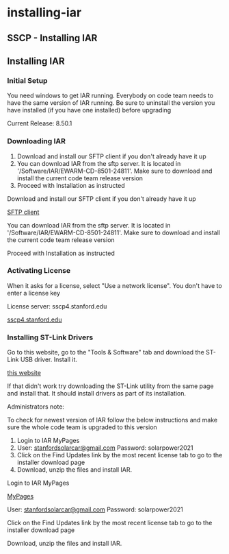 # installing-iar

## SSCP - Installing IAR

## Installing IAR

### Initial Setup

You need windows to get IAR running. Everybody on code team needs to have the same version of IAR running. Be sure to uninstall the version you have installed (if you have one installed) before upgrading

Current Release: 8.50.1

### Downloading IAR

1. Download and install our SFTP client if you don't already have it up
2. You can download IAR from the sftp server. It is located in '/Software/IAR/EWARM-CD-8501-24811'. Make sure to download and install the current code team release version
3. Proceed with Installation as instructed

Download and install our SFTP client if you don't already have it up

[SFTP client](../../../../../stanford.edu/testduplicationsscp/home/new-member-orientation/sftp-access/)

You can download IAR from the sftp server. It is located in '/Software/IAR/EWARM-CD-8501-24811'. Make sure to download and install the current code team release version

Proceed with Installation as instructed

### Activating License

When it asks for a license, select "Use a network license". You don't have to enter a license key

License server: sscp4.stanford.edu

[sscp4.stanford.edu](http://sscp4.stanford.edu/)

### Installing ST-Link Drivers

Go to this website, go to the "Tools & Software" tab and download the ST-Link USB driver.  Install it.

[this website](http://www.st.com/internet/evalboard/product/251168.jsp)

If that didn't work try downloading the ST-Link utility from the same page and install that.  It should install drivers as part of its installation.

Administrators note:

To check for newest version of IAR follow the below instructions and make sure the whole code team is upgraded to this version

1. Login to IAR MyPages
2. User: stanfordsolarcar@gmail.com Password: solarpower2021
3. Click on the Find Updates link by the most recent license tab to go to the installer download page
4. Download, unzip the files and install IAR.

Login to IAR MyPages

[MyPages](http://www.iar.com/mypages)

User: stanfordsolarcar@gmail.com Password: solarpower2021

Click on the Find Updates link by the most recent license tab to go to the installer download page

Download, unzip the files and install IAR.
